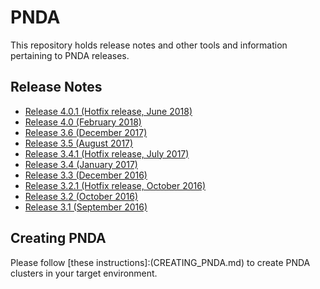 # PNDA

This repository holds release notes and other tools and information pertaining to PNDA releases.

## Release Notes

- [Release 4.0.1 (Hotfix release, June 2018)](releases/release-note-4.0.1.md)
- [Release 4.0 (February 2018)](releases/release-note-4.0.md)
- [Release 3.6 (December 2017)](releases/release-note-3.6.md)
- [Release 3.5 (August 2017)](releases/release-note-3.5.md)
- [Release 3.4.1 (Hotfix release, July 2017)](releases/release-note-3.4.1.md)
- [Release 3.4 (January 2017)](releases/release-note-3.4.md)
- [Release 3.3 (December 2016)](releases/release-note-3.3.md)
- [Release 3.2.1 (Hotfix release, October 2016)](releases/release-note-3.2.1.md)
- [Release 3.2 (October 2016)](releases/release-note-3.2.md)
- [Release 3.1 (September 2016)](releases/release-note-3.1.md)

## Creating PNDA

Please follow [these instructions]:(CREATING_PNDA.md) to create PNDA clusters in your target environment.
